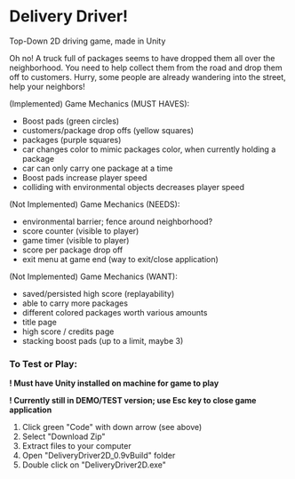 # Delivery Driver!
Top-Down 2D driving game, made in Unity

Oh no! A truck full of packages seems to have dropped them all over the neighborhood. You need to help collect them from the road and drop them off to customers. Hurry, some people are already wandering into the street, help your neighbors!

(Implemented) Game Mechanics (MUST HAVES):
- Boost pads (green circles)
- customers/package drop offs (yellow squares)
- packages (purple squares)
- car changes color to mimic packages color, when currently holding a package
- car can only carry one package at a time
- Boost pads increase player speed
- colliding with environmental objects decreases player speed

(Not Implemented) Game Mechanics (NEEDS):
- environmental barrier; fence around neighborhood?
- score counter (visible to player)
- game timer (visible to player)
- score per package drop off 
- exit menu at game end (way to exit/close application)

(Not Implemented) Game Mechanics (WANT):
- saved/persisted high score (replayability)
- able to carry more packages
- different colored packages worth various amounts
- title page
- high score / credits page
- stacking boost pads (up to a limit, maybe 3)

### To Test or Play:
  **! Must have Unity installed on machine for game to play**
  
  **! Currently still in DEMO/TEST version; use Esc key to close game application**

1. Click green "Code" with down arrow (see above) 
2. Select "Download Zip"
3. Extract files to your computer
4. Open "DeliveryDriver2D_0.9vBuild" folder
5. Double click on "DeliveryDriver2D.exe"
